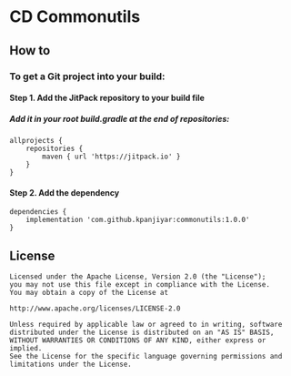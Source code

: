 
# CD Commonutils

## How to
### To get a Git project into your build:
#### Step 1. Add the JitPack repository to your build file
##### Add it in your root build.gradle at the end of repositories:

```
allprojects {
	repositories {
		maven { url 'https://jitpack.io' }
	}
}
```

#### Step 2. Add the dependency
```
dependencies {
	implementation 'com.github.kpanjiyar:commonutils:1.0.0'
}
```

## License
```
Licensed under the Apache License, Version 2.0 (the "License");
you may not use this file except in compliance with the License.
You may obtain a copy of the License at

http://www.apache.org/licenses/LICENSE-2.0

Unless required by applicable law or agreed to in writing, software
distributed under the License is distributed on an "AS IS" BASIS,
WITHOUT WARRANTIES OR CONDITIONS OF ANY KIND, either express or implied.
See the License for the specific language governing permissions and
limitations under the License.
```
